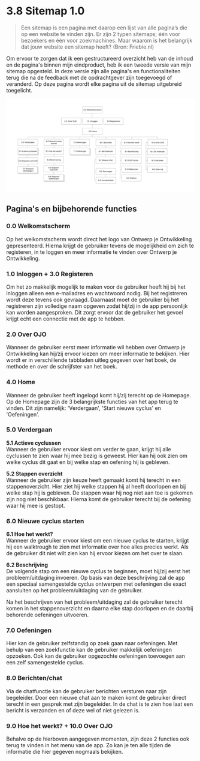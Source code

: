 # 3.8 Sitemap 1.0

> Een sitemap is een pagina met daarop een lijst van alle pagina’s die op een website te vinden zijn. Er zijn 2 typen sitemaps; één voor bezoekers en één voor zoekmachines. Maar waarom is het belangrijk dat jouw website een sitemap heeft? \(Bron: Friebie.nl\)

Om ervoor te zorgen dat ik een gestructureerd overzicht heb van de inhoud en de pagina's binnen mijn eindproduct, heb ik een tweede versie van mijn sitemap opgesteld. In deze versie zijn alle pagina's en functionaliteiten terug die na de feedback met de opdrachtgever zijn toegevoegd of veranderd. Op deze pagina wordt elke pagina uit de sitemap uitgebreid toegelicht. 

![](../.gitbook/assets/sitemap-1.1%20%281%29.png)

##  Pagina's en bijbehorende functies

### 0.0 Welkomstscherm

Op het welkomstscherm wordt direct het logo van Ontwerp je Ontwikkeling gepresenteerd. Hierna krijgt de gebruiker tevens de mogelijkheid om zich te registeren, in te loggen en meer informatie te vinden over Ontwerp je Ontwikkeling.

### 1.0 Inloggen + 3.0 Registeren

Om het zo makkelijk mogelijk te maken voor de gebruiker heeft hij bij het inloggen alleen een e-mailadres en wachtwoord nodig. Bij het registreren wordt deze tevens ook gevraagd. Daarnaast moet de gebruiker bij het registreren zijn volledige naam opgeven zodat hij/zij in de app persoonlijk kan worden aangesproken. Dit zorgt ervoor dat de gebruiker het gevoel krijgt echt een connectie met de app te hebben.

### 2.0 Over OJO

Wanneer de gebruiker eerst meer informatie wil hebben over Ontwerp je Ontwikkeling kan hij/zij ervoor kiezen om meer informatie te bekijken. Hier wordt er in verschillende tabbladen uitleg gegeven over het boek, de methode en over de schrijfster van het boek.

### 4.0 Home

Wanneer de gebruiker heeft ingelogd komt hij/zij terecht op de Homepage. Op de Homepage zijn de 3 belangrijkste functies van het app terug te vinden. Dit zijn namelijk: 'Verdergaan', 'Start nieuwe cyclus' en 'Oefeningen'.

### 5.0 Verdergaan

**5.1 Actieve cyclussen**  
Wanneer de gebruiker ervoor kiest om verder te gaan, krijgt hij alle cyclussen te zien waar hij mee bezig is geweest. Hier kan hij ook zien om welke cyclus dit gaat en bij welke stap en oefening hij is gebleven.

**5.2 Stappen overzicht**  
Wanneer de gebruiker zijn keuze heeft gemaakt komt hij terecht in een stappenoverzicht. Hier ziet hij welke stappen hij al heeft doorlopen en bij welke stap hij is gebleven. De stappen waar hij nog niet aan toe is gekomen zijn nog niet beschikbaar. Hierna komt de gebruiker terecht bij de oefening waar hij mee is gestopt.

### 6.0 Nieuwe cyclus starten

**6.1 Hoe het werkt?**  
Wanneer de gebruiker ervoor kiest om een nieuwe cyclus te starten, krijgt hij een walktrough te zien met informatie over hoe alles precies werkt. Als de gebruiker dit niet wilt zien kan hij ervoor kiezen om het over te slaan.

**6.2 Beschrijving**  
De volgende stap om een nieuwe cyclus te beginnen, moet hij/zij eerst het probleem/uitdaging invoeren. Op basis van deze beschrijving zal de app een speciaal samengestelde cyclus ontwerpen met oefeningen die exact aansluiten op het probleem/uitdaging van de gebruiker.

Na het beschrijven van het probleem/uitdaging zal de gebruiker terecht komen in het stappenoverzicht en daarna elke stap doorlopen en de daarbij behorende oefeningen uitvoeren.

### 7.0 Oefeningen

Hier kan de gebruiker zelfstandig op zoek gaan naar oefeningen. Met behulp van een zoekfunctie kan de gebruiker makkelijk oefeningen opzoeken. Ook kan de gebruiker opgezochte oefeningen toevoegen aan een zelf samengestelde cyclus.

### 8.0 Berichten/chat

Via de chatfunctie kan de gebruiker berichten versturen naar zijn begeleider. Door een nieuwe chat aan te maken komt de gebruiker direct terecht in een gesprek met zijn begeleider. In de chat is te zien hoe laat een bericht is verzonden en of deze wel of niet gelezen is.

### 9.0 Hoe het werkt? + 10.0 Over OJO

Behalve op de hierboven aangegeven momenten, zijn deze 2 functies ook terug te vinden in het menu van de app. Zo kan je ten alle tijden de informatie die hier gegeven nogmaals bekijken.

